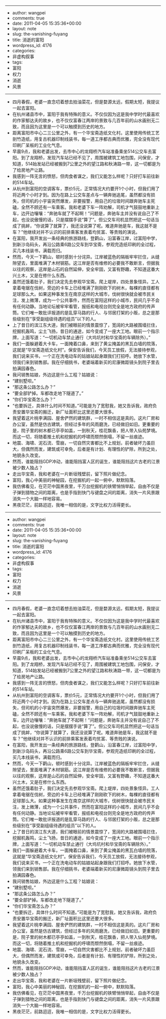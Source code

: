 - --
- author: wangpei
- comments: true
- date: 2011-04-05 15:35:36+00:00
- layout: note
- slug: the-vanishing-fuyang
- title: 消逝的富阳
- wordpress_id: 4176
- categories:
- 非虚构叙事
- tags:
- 富阳
- 权力
- 消逝
- 风景
- --
- 四月春假，老婆一直念叨着想去拍油菜花，但是婺源太远，假期太短，我提议一起去富阳。
- 在杭州诸县市中，富阳于我有特殊的意义。不仅仅因为这是我中学时代最喜欢的作家郁达夫的故乡，也不仅仅富春江两岸的景致与几百年前的山水画别无二致，而且因为这里是一个可以触摸到历史的地方。
- 距离富阳市中心二三公里之外，有一个华宝斋造纸文化村。这里使用传统工艺剖竹造纸，用复古机器印制线装书，每一道工序都古典而优雅，完全没有现代印刷厂呆板的工业化气息。
- 早晨9点，我和老婆出发，去市中心的龙翔桥汽车站准备乘坐514公交车去富阳。到了龙翔桥，发现汽车站已经不见了，周围被建筑工地包围，问保安，才知道，514始发站已经被搬到7公里之外的望江路和秋涛路一带，这一切都是为了给房地产让路。
- 我感到一阵无言的愤怒，但肉食者谋之，我们又能怎么样呢？只好打车前往新的514车站。
- 从杭州到富阳的空调客车，票价5元，正常情况大约要开1个小时，但我们用了将近两个小时才到。因为在路上公交车差点与一辆奔驰追尾，虽然都没有损失，但司机的小宇宙突然爆发，非要报警，用自己的垃圾时间跟奔驰车主死磕，全然不顾还有一车乘客。我和老婆下车一阵劝解，司机才气鼓鼓地重新上车，边开边嚷嚷：“奔驰车就了不起啊！”问题是，奔驰车主并没有说自己了不起，也没说傲慢的话，只是摆摆手说“算了”。但公交车司机显然把这一句话当成了挑衅，“你说算了就算了，我还没说算了呢。难道奔驰是车，我这就不是车？”他继续对并不认识的前排乘客发表着均贫富、等贵贱的演说。
- 在富阳，我开发出一条经典的旅游路线，登鹳山，沿富春江岸，过富阳中学，到新沙岛码头，再沿公路乘6路公交车到华宝斋，参观完造纸印刷的全过程，买几本线装书，满载而归。
- 然而，今天一下鹳山，顿时感到十分诧异。江岸被蓝色的隔板牢牢拦住，从缝隙望去，里面堆满了木材钢筋。这江岸是否有维修的必要我不敢断言，但据我以往的观察，这岸是山石的自然延伸，安全牢固，又富有野趣，不知道这番大兴土木，又是在修什么东西。
- 虽然还饿着肚子，我们决定先去参观华宝斋。爬上堤岸，四处景象怪异。工人拿着电锯在伐树，旁边的卡车上已经堆满了刚刚砍下的树木，每棵的直径都有足球那么大。如果这种事发生在南京这样的大城市，伐树很快就会被市民关注，发上微薄，成为一个公共事件，然而在富阳这样的小城市，民间几乎不会有任何动静。当地论坛被牢牢看管，报纸和电视台则完全是地方政府的传声筒。它们唯一敢批评报道的是乱穿马路的行人、与邻居打架的小贩，总之是那些级别在“享受副组级待遇的组员”以下的人。
- 上了昔日的滨江东大道，我们被眼前的情景震惊了，宽阔的大路被围墙拦住，挖掘机轰鸣，尘土飞扬，昔日的通途，如今变成了一座大工地。眼前一个指示牌，上面写道：“一切机动车禁止通行（大坞坑村和华宝斋的车辆除外）。”
- 我们一面躲避着大卡车，一面掩着口鼻，来到了黄尘掩盖的黑瓦白墙的院落，这就是“华宝斋造纸文化村”。保安告诉我们，今天员工放假，无法接待参观，我们说来买书，一个正在洗电动车的姑娘站起身跟我们打招呼。她放下水管，领我们来到销售部。我在仔细挑书，老婆端着新买的尼康微距镜头到院子里去拍满园春色。
- 我问销售姑娘，外边这是什么工程？姑娘说：
- “建别墅呗。”
- “那这条公路怎么办？”
- “要全部铲掉。车都改走地下隧道了。”
- “你们华宝斋怎么办？”
- “也要拆迁，具体什么时间不知道。”可能是为了宽慰我，她又告诉我，政府负责安置华宝斋的搬迁，新厂址面积比这里还要大很多。
- 我望着这片桃李满园、屋舍俨然的建筑群，一时不相信这是真的。这片厂房和办公室，虽然是仿古建筑，但经过多年的风雨磨洗，已经做旧如旧。更重要的是，院子里的树木都已亭亭如盖，一到秋天，桂花飘香，把人带入仙苑梦境。而这一切，将随着推土机和挖掘机的呼啸而颓然倒塌，不留一丝痕迹。
- 地震、海啸、泥石流、雪崩，一切自然灾害都比不上规划，前者破坏力虽巨大，但偶然而发，建筑或可幸免，后者是有计划、有理性的铲除，所到之处，地貌永久改变。
- 然而，谁能阻挡GDP冲动，谁能阻挡富人区的诞生，谁能阻挡这片古老的江景被少数人独占？
- 走出华宝斋，我和老婆在一片断垣残壁前，留下照片做纪念。
- 富阳，我心中美丽的神秘园，在挖掘机的一起一俯中，默默陷落。
- 我仿佛看见，在茫茫中国黑夜里，千万台挖掘机的铁臂悄悄举起，自由不仅是子弹到猎物之间的距离，也是手指到快门与键盘之间的距离，消失一片风景跟消失一个大脑一样地容易。
- 黑夜茫茫，前路迢迢，我唯一相信的是，文字比权力活得更长。
- --
- author: wangpei
- comments: true
- date: 2011-04-05 15:35:36+00:00
- layout: note
- slug: the-vanishing-fuyang
- title: 消逝的富阳
- wordpress_id: 4176
- categories:
- 非虚构叙事
- tags:
- 富阳
- 权力
- 消逝
- 风景
- --
- 四月春假，老婆一直念叨着想去拍油菜花，但是婺源太远，假期太短，我提议一起去富阳。
- 在杭州诸县市中，富阳于我有特殊的意义。不仅仅因为这是我中学时代最喜欢的作家郁达夫的故乡，也不仅仅富春江两岸的景致与几百年前的山水画别无二致，而且因为这里是一个可以触摸到历史的地方。
- 距离富阳市中心二三公里之外，有一个华宝斋造纸文化村。这里使用传统工艺剖竹造纸，用复古机器印制线装书，每一道工序都古典而优雅，完全没有现代印刷厂呆板的工业化气息。
- 早晨9点，我和老婆出发，去市中心的龙翔桥汽车站准备乘坐514公交车去富阳。到了龙翔桥，发现汽车站已经不见了，周围被建筑工地包围，问保安，才知道，514始发站已经被搬到7公里之外的望江路和秋涛路一带，这一切都是为了给房地产让路。
- 我感到一阵无言的愤怒，但肉食者谋之，我们又能怎么样呢？只好打车前往新的514车站。
- 从杭州到富阳的空调客车，票价5元，正常情况大约要开1个小时，但我们用了将近两个小时才到。因为在路上公交车差点与一辆奔驰追尾，虽然都没有损失，但司机的小宇宙突然爆发，非要报警，用自己的垃圾时间跟奔驰车主死磕，全然不顾还有一车乘客。我和老婆下车一阵劝解，司机才气鼓鼓地重新上车，边开边嚷嚷：“奔驰车就了不起啊！”问题是，奔驰车主并没有说自己了不起，也没说傲慢的话，只是摆摆手说“算了”。但公交车司机显然把这一句话当成了挑衅，“你说算了就算了，我还没说算了呢。难道奔驰是车，我这就不是车？”他继续对并不认识的前排乘客发表着均贫富、等贵贱的演说。
- 在富阳，我开发出一条经典的旅游路线，登鹳山，沿富春江岸，过富阳中学，到新沙岛码头，再沿公路乘6路公交车到华宝斋，参观完造纸印刷的全过程，买几本线装书，满载而归。
- 然而，今天一下鹳山，顿时感到十分诧异。江岸被蓝色的隔板牢牢拦住，从缝隙望去，里面堆满了木材钢筋。这江岸是否有维修的必要我不敢断言，但据我以往的观察，这岸是山石的自然延伸，安全牢固，又富有野趣，不知道这番大兴土木，又是在修什么东西。
- 虽然还饿着肚子，我们决定先去参观华宝斋。爬上堤岸，四处景象怪异。工人拿着电锯在伐树，旁边的卡车上已经堆满了刚刚砍下的树木，每棵的直径都有足球那么大。如果这种事发生在南京这样的大城市，伐树很快就会被市民关注，发上微薄，成为一个公共事件，然而在富阳这样的小城市，民间几乎不会有任何动静。当地论坛被牢牢看管，报纸和电视台则完全是地方政府的传声筒。它们唯一敢批评报道的是乱穿马路的行人、与邻居打架的小贩，总之是那些级别在“享受副组级待遇的组员”以下的人。
- 上了昔日的滨江东大道，我们被眼前的情景震惊了，宽阔的大路被围墙拦住，挖掘机轰鸣，尘土飞扬，昔日的通途，如今变成了一座大工地。眼前一个指示牌，上面写道：“一切机动车禁止通行（大坞坑村和华宝斋的车辆除外）。”
- 我们一面躲避着大卡车，一面掩着口鼻，来到了黄尘掩盖的黑瓦白墙的院落，这就是“华宝斋造纸文化村”。保安告诉我们，今天员工放假，无法接待参观，我们说来买书，一个正在洗电动车的姑娘站起身跟我们打招呼。她放下水管，领我们来到销售部。我在仔细挑书，老婆端着新买的尼康微距镜头到院子里去拍满园春色。
- 我问销售姑娘，外边这是什么工程？姑娘说：
- “建别墅呗。”
- “那这条公路怎么办？”
- “要全部铲掉。车都改走地下隧道了。”
- “你们华宝斋怎么办？”
- “也要拆迁，具体什么时间不知道。”可能是为了宽慰我，她又告诉我，政府负责安置华宝斋的搬迁，新厂址面积比这里还要大很多。
- 我望着这片桃李满园、屋舍俨然的建筑群，一时不相信这是真的。这片厂房和办公室，虽然是仿古建筑，但经过多年的风雨磨洗，已经做旧如旧。更重要的是，院子里的树木都已亭亭如盖，一到秋天，桂花飘香，把人带入仙苑梦境。而这一切，将随着推土机和挖掘机的呼啸而颓然倒塌，不留一丝痕迹。
- 地震、海啸、泥石流、雪崩，一切自然灾害都比不上规划，前者破坏力虽巨大，但偶然而发，建筑或可幸免，后者是有计划、有理性的铲除，所到之处，地貌永久改变。
- 然而，谁能阻挡GDP冲动，谁能阻挡富人区的诞生，谁能阻挡这片古老的江景被少数人独占？
- 走出华宝斋，我和老婆在一片断垣残壁前，留下照片做纪念。
- 富阳，我心中美丽的神秘园，在挖掘机的一起一俯中，默默陷落。
- 我仿佛看见，在茫茫中国黑夜里，千万台挖掘机的铁臂悄悄举起，自由不仅是子弹到猎物之间的距离，也是手指到快门与键盘之间的距离，消失一片风景跟消失一个大脑一样地容易。
- 黑夜茫茫，前路迢迢，我唯一相信的是，文字比权力活得更长。
